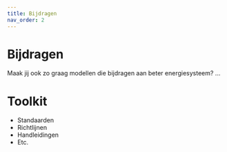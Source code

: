 ```yaml
---
title: Bijdragen
nav_order: 2
---
```


# Bijdragen

Maak jij ook zo graag modellen die bijdragen aan beter energiesysteem? ...

# Toolkit

- Standaarden
- Richtlijnen
- Handleidingen
- Etc.